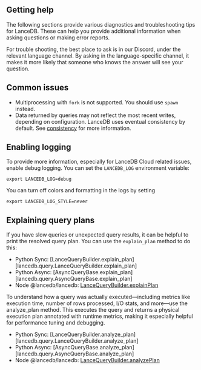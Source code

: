 ## Getting help

The following sections provide various diagnostics and troubleshooting tips for LanceDB.
These can help you provide additional information when asking questions or making
error reports.

For trouble shooting, the best place to ask is in our Discord, under the relevant
language channel. By asking in the language-specific channel, it makes it more
likely that someone who knows the answer will see your question.

## Common issues

* Multiprocessing with `fork` is not supported. You should use `spawn` instead.
* Data returned by queries may not reflect the most recent writes, depending on configuration. LanceDB uses eventual consistency by default. See [consistency](/docs/src/guides/tables.md#consistency) for more information.

## Enabling logging

To provide more information, especially for LanceDB Cloud related issues, enable
debug logging. You can set the `LANCEDB_LOG` environment variable:

```shell
export LANCEDB_LOG=debug
```

You can turn off colors and formatting in the logs by setting

```shell
export LANCEDB_LOG_STYLE=never
```

## Explaining query plans

If you have slow queries or unexpected query results, it can be helpful to
print the resolved query plan. You can use the `explain_plan` method to do this:

* Python Sync: [LanceQueryBuilder.explain_plan][lancedb.query.LanceQueryBuilder.explain_plan]
* Python Async: [AsyncQueryBase.explain_plan][lancedb.query.AsyncQueryBase.explain_plan]
* Node @lancedb/lancedb: [LanceQueryBuilder.explainPlan](/lancedb/js/classes/QueryBase/#explainplan)

To understand how a query was actually executed—including metrics like execution time, number of rows processed, I/O stats, and more—use the analyze_plan method. This executes the query and returns a physical execution plan annotated with runtime metrics, making it especially helpful for performance tuning and debugging.

* Python Sync: [LanceQueryBuilder.analyze_plan][lancedb.query.LanceQueryBuilder.analyze_plan]
* Python Async: [AsyncQueryBase.analyze_plan][lancedb.query.AsyncQueryBase.analyze_plan]
* Node @lancedb/lancedb: [LanceQueryBuilder.analyzePlan](/lancedb/js/classes/QueryBase/#analyzePlan)
